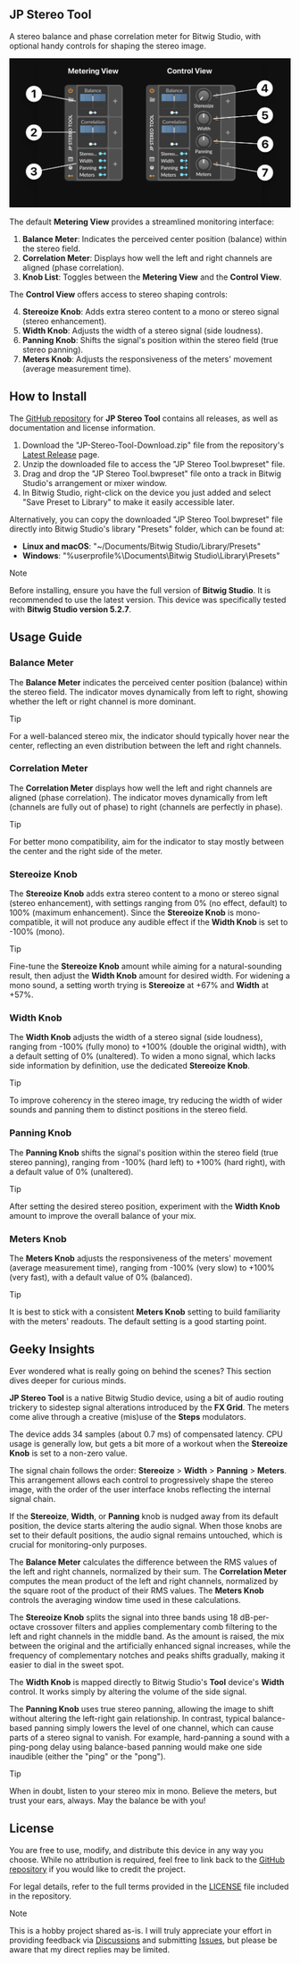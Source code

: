 ## JP Stereo Tool

A stereo balance and phase correlation meter for Bitwig Studio, with optional handy controls for shaping the stereo image.

![User Interface Overview](https://github.com/JanuszPelc/StereoTool/raw/main/Assets/Images/Overview.png)

The default **Metering View** provides a streamlined monitoring interface:

1. **Balance Meter**: Indicates the perceived center position (balance) within the stereo field.
2. **Correlation Meter**: Displays how well the left and right channels are aligned (phase correlation).
3. **Knob List**: Toggles between the **Metering View** and the **Control View**.

The **Control View** offers access to stereo shaping controls:

4. **Stereoize Knob**: Adds extra stereo content to a mono or stereo signal (stereo enhancement).
5. **Width Knob**: Adjusts the width of a stereo signal (side loudness).
6. **Panning Knob**: Shifts the signal's position within the stereo field (true stereo panning).
7. **Meters Knob**: Adjusts the responsiveness of the meters' movement (average measurement time).

## How to Install

The [GitHub repository](https://github.com/JanuszPelc/StereoTool) for **JP Stereo Tool** contains all releases, as well as documentation and license information.

1. Download the "JP-Stereo-Tool-Download.zip" file from the repository's [Latest Release](https://github.com/JanuszPelc/StereoTool/releases/latest) page.
2. Unzip the downloaded file to access the "JP Stereo Tool.bwpreset" file.
3. Drag and drop the "JP Stereo Tool.bwpreset" file onto a track in Bitwig Studio's arrangement or mixer window.
4. In Bitwig Studio, right-click on the device you just added and select "Save Preset to Library" to make it easily accessible later.

Alternatively, you can copy the downloaded "JP Stereo Tool.bwpreset" file directly into Bitwig Studio's library "Presets" folder, which can be found at:

- **Linux and macOS**: "~/Documents/Bitwig Studio/Library/Presets"
- **Windows**: "%userprofile%\Documents\Bitwig Studio\Library\Presets"

> [!NOTE]
> Before installing, ensure you have the full version of **Bitwig Studio**. It is recommended to use the latest version. This device was specifically tested with **Bitwig Studio version 5.2.7**.

## Usage Guide

### Balance Meter

The **Balance Meter** indicates the perceived center position (balance) within the stereo field. The indicator moves dynamically from left to right, showing whether the left or right channel is more dominant.

> [!TIP]
> For a well-balanced stereo mix, the indicator should typically hover near the center, reflecting an even distribution between the left and right channels.

### Correlation Meter

The **Correlation Meter** displays how well the left and right channels are aligned (phase correlation). The indicator moves dynamically from left (channels are fully out of phase) to right (channels are perfectly in phase).

> [!TIP]
> For better mono compatibility, aim for the indicator to stay mostly between the center and the right side of the meter.

### Stereoize Knob

The **Stereoize Knob** adds extra stereo content to a mono or stereo signal (stereo enhancement), with settings ranging from 0% (no effect, default) to 100% (maximum enhancement). Since the **Stereoize Knob** is mono-compatible, it will not produce any audible effect if the **Width Knob** is set to -100% (mono).

> [!TIP]
> Fine-tune the **Stereoize Knob** amount while aiming for a natural-sounding result, then adjust the **Width Knob** amount for desired width. For widening a mono sound, a setting worth trying is **Stereoize** at +67% and **Width** at +57%.

### Width Knob

The **Width Knob** adjusts the width of a stereo signal (side loudness), ranging from -100% (fully mono) to +100% (double the original width), with a default setting of 0% (unaltered). To widen a mono signal, which lacks side information by definition, use the dedicated **Stereoize Knob**.

> [!TIP]
> To improve coherency in the stereo image, try reducing the width of wider sounds and panning them to distinct positions in the stereo field.

### Panning Knob

The **Panning Knob** shifts the signal's position within the stereo field (true stereo panning), ranging from -100% (hard left) to +100% (hard right), with a default value of 0% (unaltered).

> [!TIP]
> After setting the desired stereo position, experiment with the **Width Knob** amount to improve the overall balance of your mix.

### Meters Knob

The **Meters Knob** adjusts the responsiveness of the meters' movement (average measurement time), ranging from -100% (very slow) to +100% (very fast), with a default value of 0% (balanced).

> [!TIP]
> It is best to stick with a consistent **Meters Knob** setting to build familiarity with the meters' readouts. The default setting is a good starting point.

## Geeky Insights

Ever wondered what is really going on behind the scenes? This section dives deeper for curious minds.

**JP Stereo Tool** is a native Bitwig Studio device, using a bit of audio routing trickery to sidestep signal alterations introduced by the **FX Grid**. The meters come alive through a creative (mis)use of the **Steps** modulators.

The device adds 34 samples (about 0.7 ms) of compensated latency. CPU usage is generally low, but gets a bit more of a workout when the **Stereoize Knob** is set to a non-zero value.

The signal chain follows the order: **Stereoize** > **Width** > **Panning** > **Meters**. This arrangement allows each control to progressively shape the stereo image, with the order of the user interface knobs reflecting the internal signal chain.

If the **Stereoize**, **Width**, or **Panning** knob is nudged away from its default position, the device starts altering the audio signal. When those knobs are set to their default positions, the audio signal remains untouched, which is crucial for monitoring-only purposes.

The **Balance Meter** calculates the difference between the RMS values of the left and right channels, normalized by their sum. The **Correlation Meter** computes the mean product of the left and right channels, normalized by the square root of the product of their RMS values. The **Meters Knob** controls the averaging window time used in these calculations.

The **Stereoize Knob** splits the signal into three bands using 18 dB-per-octave crossover filters and applies complementary comb filtering to the left and right channels in the middle band. As the amount is raised, the mix between the original and the artificially enhanced signal increases, while the frequency of complementary notches and peaks shifts gradually, making it easier to dial in the sweet spot.

The **Width Knob** is mapped directly to Bitwig Studio's **Tool** device's **Width** control. It works simply by altering the volume of the side signal.

The **Panning Knob** uses true stereo panning, allowing the image to shift without altering the left-right gain relationship. In contrast, typical balance-based panning simply lowers the level of one channel, which can cause parts of a stereo signal to vanish. For example, hard-panning a sound with a ping-pong delay using balance-based panning would make one side inaudible (either the "ping" or the "pong").

> [!TIP]
> When in doubt, listen to your stereo mix in mono. Believe the meters, but trust your ears, always. May the balance be with you!

## License

You are free to use, modify, and distribute this device in any way you choose. While no attribution is required, feel free to link back to the [GitHub repository](https://github.com/JanuszPelc/StereoTool) if you would like to credit the project.

For legal details, refer to the full terms provided in the [LICENSE](https://github.com/JanuszPelc/StereoTool/blob/main/LICENSE) file included in the repository.

> [!NOTE]
> This is a hobby project shared as-is. I will truly appreciate your effort in providing feedback via [Discussions](https://github.com/JanuszPelc/StereoTool/discussions) and submitting [Issues](https://github.com/JanuszPelc/StereoTool/issues), but please be aware that my direct replies may be limited.

